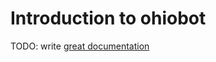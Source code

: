 # Introduction to ohiobot

TODO: write [great documentation](http://jacobian.org/writing/great-documentation/what-to-write/)
